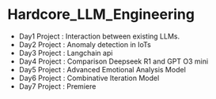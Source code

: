 # Hardcore_LLM_Engineering

- Day1 Project : Interaction between existing LLMs.
- Day2 Project : Anomaly detection in IoTs 
- Day3 Project : Langchain api
- Day4 Project : Comparison Deepseek R1 and GPT O3 mini
- Day5 Project : Advanced Emotional Analysis Model
- Day6 Project : Combinative Iteration Model
- Day7 Project : Premiere
